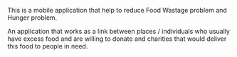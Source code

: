 This is a mobile application that help to reduce Food Wastage problem and Hunger problem.

An application that works as a link between places / individuals who usually have excess food and are willing to donate and charities that would deliver this food to people in need.
